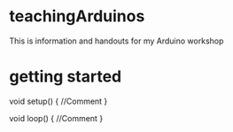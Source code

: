 # teachingArduinos
This is information and handouts for my Arduino workshop


# getting started

void setup() {
  //Comment
}

void loop() {
  //Comment
}
